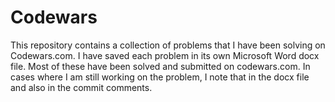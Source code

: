 # Codewars
This repository contains a collection of problems that I have been solving on Codewars.com.
I have saved each problem in its own Microsoft Word docx file.
Most of these have been solved and submitted on codewars.com.
In cases where I am still working on the problem, I note that in the docx file and also in the commit comments.

